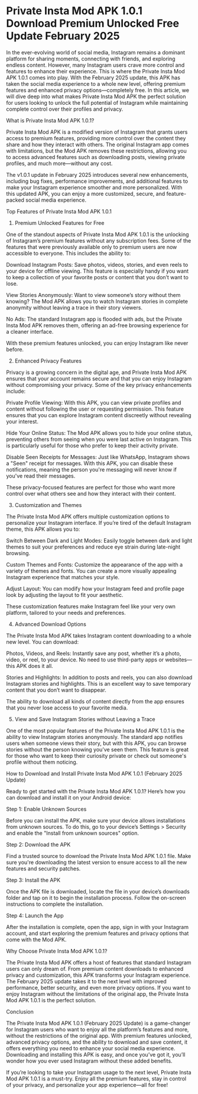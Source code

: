 # Private Insta Mod APK 1.0.1 Download Premium Unlocked Free Update February 2025
In the ever-evolving world of social media, Instagram remains a dominant platform for sharing moments, connecting with friends, and exploring endless content. However, many Instagram users crave more control and features to enhance their experience. This is where the Private Insta Mod APK 1.0.1 comes into play. With the February 2025 update, this APK has taken the social media experience to a whole new level, offering premium features and enhanced privacy options—completely free. In this article, we will dive deep into what makes Private Insta Mod APK the perfect solution for users looking to unlock the full potential of Instagram while maintaining complete control over their profiles and privacy.

What is Private Insta Mod APK 1.0.1?

Private Insta Mod APK is a modified version of Instagram that grants users access to premium features, providing more control over the content they share and how they interact with others. The original Instagram app comes with limitations, but the Mod APK removes these restrictions, allowing you to access advanced features such as downloading posts, viewing private profiles, and much more—without any cost.

The v1.0.1 update in February 2025 introduces several new enhancements, including bug fixes, performance improvements, and additional features to make your Instagram experience smoother and more personalized. With this updated APK, you can enjoy a more customized, secure, and feature-packed social media experience.

Top Features of Private Insta Mod APK 1.0.1

1. Premium Unlocked Features for Free

One of the standout aspects of Private Insta Mod APK 1.0.1 is the unlocking of Instagram’s premium features without any subscription fees. Some of the features that were previously available only to premium users are now accessible to everyone. This includes the ability to:

Download Instagram Posts: Save photos, videos, stories, and even reels to your device for offline viewing. This feature is especially handy if you want to keep a collection of your favorite posts or content that you don’t want to lose.

View Stories Anonymously: Want to view someone’s story without them knowing? The Mod APK allows you to watch Instagram stories in complete anonymity without leaving a trace in their story viewers.

No Ads: The standard Instagram app is flooded with ads, but the Private Insta Mod APK removes them, offering an ad-free browsing experience for a cleaner interface.

With these premium features unlocked, you can enjoy Instagram like never before.

2. Enhanced Privacy Features

Privacy is a growing concern in the digital age, and Private Insta Mod APK ensures that your account remains secure and that you can enjoy Instagram without compromising your privacy. Some of the key privacy enhancements include:

Private Profile Viewing: With this APK, you can view private profiles and content without following the user or requesting permission. This feature ensures that you can explore Instagram content discreetly without revealing your interest.

Hide Your Online Status: The Mod APK allows you to hide your online status, preventing others from seeing when you were last active on Instagram. This is particularly useful for those who prefer to keep their activity private.

Disable Seen Receipts for Messages: Just like WhatsApp, Instagram shows a "Seen" receipt for messages. With this APK, you can disable these notifications, meaning the person you're messaging will never know if you've read their messages.

These privacy-focused features are perfect for those who want more control over what others see and how they interact with their content.

3. Customization and Themes

The Private Insta Mod APK offers multiple customization options to personalize your Instagram interface. If you’re tired of the default Instagram theme, this APK allows you to:

Switch Between Dark and Light Modes: Easily toggle between dark and light themes to suit your preferences and reduce eye strain during late-night browsing.

Custom Themes and Fonts: Customize the appearance of the app with a variety of themes and fonts. You can create a more visually appealing Instagram experience that matches your style.

Adjust Layout: You can modify how your Instagram feed and profile page look by adjusting the layout to fit your aesthetic.

These customization features make Instagram feel like your very own platform, tailored to your needs and preferences.

4. Advanced Download Options

The Private Insta Mod APK takes Instagram content downloading to a whole new level. You can download:

Photos, Videos, and Reels: Instantly save any post, whether it’s a photo, video, or reel, to your device. No need to use third-party apps or websites—this APK does it all.

Stories and Highlights: In addition to posts and reels, you can also download Instagram stories and highlights. This is an excellent way to save temporary content that you don’t want to disappear.

The ability to download all kinds of content directly from the app ensures that you never lose access to your favorite media.

5. View and Save Instagram Stories without Leaving a Trace

One of the most popular features of the Private Insta Mod APK 1.0.1 is the ability to view Instagram stories anonymously. The standard app notifies users when someone views their story, but with this APK, you can browse stories without the person knowing you’ve seen them. This feature is great for those who want to keep their curiosity private or check out someone's profile without them noticing.

How to Download and Install Private Insta Mod APK 1.0.1 (February 2025 Update)

Ready to get started with the Private Insta Mod APK 1.0.1? Here’s how you can download and install it on your Android device:

Step 1: Enable Unknown Sources

Before you can install the APK, make sure your device allows installations from unknown sources. To do this, go to your device’s Settings > Security and enable the "Install from unknown sources" option.

Step 2: Download the APK

Find a trusted source to download the Private Insta Mod APK 1.0.1 file. Make sure you're downloading the latest version to ensure access to all the new features and security patches.

Step 3: Install the APK

Once the APK file is downloaded, locate the file in your device’s downloads folder and tap on it to begin the installation process. Follow the on-screen instructions to complete the installation.

Step 4: Launch the App

After the installation is complete, open the app, sign in with your Instagram account, and start exploring the premium features and privacy options that come with the Mod APK.

Why Choose Private Insta Mod APK 1.0.1?

The Private Insta Mod APK offers a host of features that standard Instagram users can only dream of. From premium content downloads to enhanced privacy and customization, this APK transforms your Instagram experience. The February 2025 update takes it to the next level with improved performance, better security, and even more privacy options. If you want to enjoy Instagram without the limitations of the original app, the Private Insta Mod APK 1.0.1 is the perfect solution.

Conclusion

The Private Insta Mod APK 1.0.1 (February 2025 Update) is a game-changer for Instagram users who want to enjoy all the platform’s features and more, without the restrictions of the original app. With premium features unlocked, advanced privacy options, and the ability to download and save content, it offers everything you need to enhance your social media experience. Downloading and installing this APK is easy, and once you’ve got it, you’ll wonder how you ever used Instagram without these added benefits.

If you’re looking to take your Instagram usage to the next level, Private Insta Mod APK 1.0.1 is a must-try. Enjoy all the premium features, stay in control of your privacy, and personalize your app experience—all for free!

